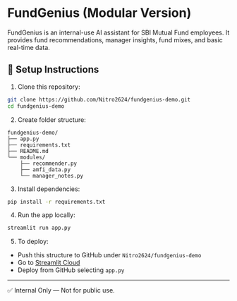 
# FundGenius (Modular Version)

FundGenius is an internal-use AI assistant for SBI Mutual Fund employees. It provides fund recommendations, manager insights, fund mixes, and basic real-time data.

## 🔧 Setup Instructions

1. Clone this repository:

```bash
git clone https://github.com/Nitro2624/fundgenius-demo.git
cd fundgenius-demo
```

2. Create folder structure:

```
fundgenius-demo/
├── app.py
├── requirements.txt
├── README.md
└── modules/
    ├── recommender.py
    ├── amfi_data.py
    └── manager_notes.py
```

3. Install dependencies:

```bash
pip install -r requirements.txt
```

4. Run the app locally:

```bash
streamlit run app.py
```

5. To deploy:
- Push this structure to GitHub under `Nitro2624/fundgenius-demo`
- Go to [Streamlit Cloud](https://streamlit.io/cloud)
- Deploy from GitHub selecting `app.py`

---

✅ Internal Only — Not for public use.
